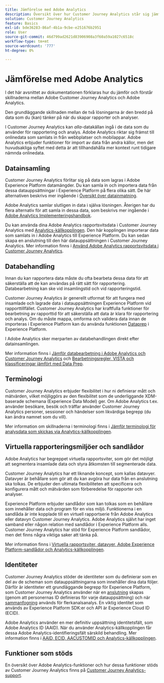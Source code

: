 ```yaml
---
title: Jämförelse med Adobe Analytics
description: Översikt över hur Customer Journey Analytics står sig jämfört med Adobe Analytics.
solution: Customer Journey Analytics
feature: Basics
exl-id: bde36283-86af-4b1a-9cbe-e251676b2951
role: User
source-git-commit: 46d799ad2621d83906908a3f60a59a1027c6518c
workflow-type: tm+mt
source-wordcount: '777'
ht-degree: 0%

---
```


# Jämförelse med Adobe Analytics

I det här avsnittet av dokumentationen förklaras hur du jämför och förstår skillnaderna mellan Adobe Customer Journey Analytics och Adobe Analytics.

Den grundläggande skillnaden mellan de två lösningarna är den bredd på data som du (kan) tänker på när du skapar rapporter och analyser.

I Customer Journey Analytics kan *alla*-datakällan ingå i de data som du använder för rapportering och analys. Adobe Analytics riktar sig främst till onlinedata som samlats in från webbplatser och mobilappar. Adobe Analytics erbjuder funktioner för import av data från andra källor, men det huvudsakliga syftet med detta är att tillhandahålla mer kontext runt tidigare nämnda onlinedata.

## Datainsamling

Customer Journey Analytics förlitar sig på data som lagras i Adobe Experience Platform datamängder. Du kan samla in och importera data från dessa datauppsättningar i Experience Platform på flera olika sätt. De här alternativen beskrivs mer ingående i [Översikt över datainmatning](https://experienceleague.adobe.com/docs/analytics-platform/using/cja-data-ingestion/data-ingestion.html).

Adobe Analytics samlar slutligen in data i själva lösningen. Återigen har du flera alternativ för att samla in dessa data, som beskrivs mer ingående i [Adobe Analytics Implementeringshandbok](https://experienceleague.adobe.com/docs/analytics/implementation/home.html).

Du kan använda dina Adobe Analytics rapportsvitsdata i Customer Journey Analytics med [Analytics-källkopplingen](https://experienceleague.adobe.com/docs/experience-platform/sources/ui-tutorials/create/adobe-applications/analytics.html). Den här kopplingen importerar data som samlats in i Adobe Analytics till Experience Platform. Du kan sedan skapa en anslutning till den här datauppsättningen i Customer Journey Analytics. Mer information finns i [Använd Adobe Analytics rapportsvitsdata i Customer Journey Analytics](https://experienceleague.adobe.com/docs/analytics-platform/using/compare-aa-cja/cja-aa-comparison/aa-data-in-cja.html).


## Databehandling

Innan du kan rapportera data måste du ofta bearbeta dessa data för att säkerställa att de kan användas på rätt sätt för rapportering. Databearbetning kan ske vid insamlingstid och vid rapporteringstid.

Customer Journey Analytics är generellt utformat för att fungera med insamlade och lagrade data i datauppsättningen Experience Platform vid rapporttillfället. Customer Journey Analytics har kraftfulla funktioner för bearbetning av rapporttid för att säkerställa att data är klara för rapportering och analys. Om du måste mappa, omforma och validera data innan de importeras i Experience Platform kan du använda funktionen [Dataprep](https://experienceleague.adobe.com/docs/experience-platform/data-prep/home.html) i Experience Platform.

I Adobe Analytics sker merparten av databehandlingen direkt efter datainsamlingen.

Mer information finns i [Jämför databearbetning i Adobe Analytics och Customer Journey Analytics](data-processing-comparisons.md) och [Bearbetningsregler, VISTA och klassificeringar jämfört med Data Prep](https://experienceleague.adobe.com/docs/analytics-platform/using/compare-aa-cja/cja-aa-comparison/pr-vista-dataprep.html).


## Terminologi

Customer Journey Analytics erbjuder flexibilitet i hur ni definierar mått och mätvärden, vilket möjliggörs av den flexibilitet som de underliggande XDM-baserade schemana (Experience Data Model) ger. Om Adobe Analytics t.ex. använder besökare, besök och träffar använder Customer Journey Analytics personer, sessioner och händelser som likvärdiga begrepp (du kan ändra namnet som du vill).

Mer information om skillnaderna i terminologi finns i [Jämför terminologi för analysdata som skickas via Analytics-källkopplingen](https://experienceleague.adobe.com/docs/analytics-platform/using/compare-aa-cja/cja-aa-comparison/terminology.html).


## Virtuella rapporteringsmiljöer och sandlådor

Adobe Analytics har begreppet virtuella rapportsviter, som gör det möjligt att segmentera insamlade data och styra åtkomsten till segmenterade data.

Customer Journey Analytics har ett liknande koncept, som kallas datavyer. Datavyer är behållare som gör att du kan avgöra hur data från en anslutning ska tolkas. De erbjuder den ultimata flexibiliteten att specificera och konfigurera mått och mätvärden som förberedelse för rapporter och analyser.

Experience Platform erbjuder sandlådor som kan tolkas som en behållare som innehåller data och program för en viss miljö. Funktionerna i en sandlåda är inte kopplade till en virtuell rapportserie från Adobe Analytics eller datavyn Customer Journey Analytics. Adobe Analytics självt har inget samband eller någon relation med sandlådor i Experience Platform alls. Customer Journey Analytics har stöd för Experience Platform sandlådor, men det finns några viktiga saker att tänka på.

Mer information finns i [Virtuella rapportsviter, datavyer, Adobe Experience Platform-sandlådor och Analytics-källkopplingen](https://experienceleague.adobe.com/docs/analytics-platform/using/compare-aa-cja/cja-aa-comparison/vrs-dataview-sandbox-adc.html).


## Identiteter

Customer Journey Analytics stöder de identiteter som du definierar som en del av de scheman som datauppsättningarna som innehåller dina data följer. Därför är identiteter ett grundläggande begrepp för Experience Platform, som Customer Journey Analytics använder när en [anslutning](../../connections/overview.md) skapas (genom att personernas ID definieras för varje datauppsättning) och när [sammanfogning](../../stitching/overview.md) används för flerkanalsanalys. En viktig identitet som används av Experience Platform SDK:er och API är Experience Cloud ID (ECID).

Adobe Analytics använder en mer definitiv uppsättning identitetsfält, som Adobe Analytics ID (AAID). När du använder Analytics-källkopplingen får dessa Adobe Analytics-identifieringsfält särskild behandling. Mer information finns i [AAID, ECID, AACUSTOMID och Analytics-källkopplingen](https://experienceleague.adobe.com/docs/analytics-platform/using/compare-aa-cja/cja-aa-comparison/aaid-ecid-adc.html).


## Funktioner som stöds

En översikt över Adobe Analytics-funktioner och hur dessa funktioner stöds av Customer Journey Analytics finns på [Customer Journey Analytics-support](https://experienceleague.adobe.com/docs/analytics-platform/using/compare-aa-cja/cja-aa-comparison/cja-aa.html).
